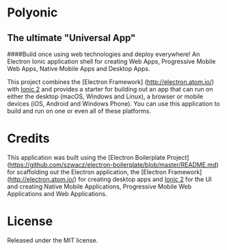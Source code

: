 # Polyonic
## The ultimate "Universal App"

####Build once using web technologies and deploy everywhere!
An Electron Ionic application shell for creating Web Apps, Progressive Mobile Web Apps, Native Mobile Apps and Desktop Apps.

This project combines the [Electron Framework] (http://electron.atom.io/) with [Ionic 2](http://ionicframework.com/docs/v2/) and provides a starter for building out an app that can run on either the desktop (macOS, Windows and Linux), a browser or mobile devices (iOS, Android and Windows Phone).  You can use this application to build and run on one or even all of these platforms.

# Credits
This application was built using the [Electron Boilerplate Project] (https://github.com/szwacz/electron-boilerplate/blob/master/README.md) for scaffolding out the Electron application, the [Electron Framework] (http://electron.atom.io/) for creating desktop apps and [Ionic 2](http://ionicframework.com/) for the UI and creating Native Mobile Applications, Progressive Mobile Web Applications and Web Applications.

# License
Released under the MIT license.
